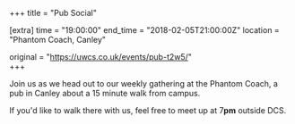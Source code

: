 +++
title = "Pub Social"

[extra]
time = "19:00:00"
end_time = "2018-02-05T21:00:00Z"
location = "Phantom Coach, Canley"

original = "https://uwcs.co.uk/events/pub-t2w5/"    
+++

Join us as we head out to our weekly gathering at the Phantom Coach, a pub in Canley about a 15 minute walk from campus.

  

If you'd like to walk there with us, feel free to meet up at 7**pm** outside DCS.

